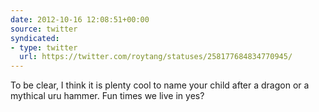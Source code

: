 ```yaml
---
date: 2012-10-16 12:08:51+00:00
source: twitter
syndicated:
- type: twitter
  url: https://twitter.com/roytang/statuses/258177684834770945/
---
```


To be clear, I think it is plenty cool to name your child after a dragon or a mythical uru hammer. Fun times we live in yes?